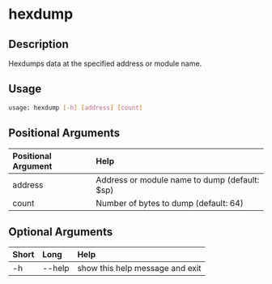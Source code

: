 <!-- THIS PART OF THIS FILE IS AUTOGENERATED. DO NOT MODIFY IT. See scripts/generate_docs.sh -->




# hexdump

## Description


Hexdumps data at the specified address or module name.
## Usage


```bash
usage: hexdump [-h] [address] [count]

```
## Positional Arguments

|Positional Argument|Help|
| :--- | :--- |
|address|Address or module name to dump (default: $sp)|
|count|Number of bytes to dump (default: 64)|

## Optional Arguments

|Short|Long|Help|
| :--- | :--- | :--- |
|-h|--help|show this help message and exit|

<!-- END OF AUTOGENERATED PART. Do not modify this line or the line below, they mark the end of the auto-generated part of the file. If you want to extend the documentation in a way which cannot easily be done by adding to the command help description, write below the following line. -->
<!-- ------------\>8---- ----\>8---- ----\>8------------ -->
